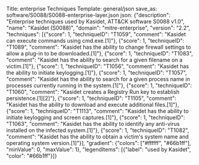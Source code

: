 Title: enterprise Techniques
Template: general/json
save_as: software/S0088/S0088-enterprise-layer.json
json: {"description": "Enterprise techniques used by Kasidet, ATT&CK software S0088 v1.0", "name": "Kasidet (S0088)", "domain": "mitre-enterprise", "version": "2.2", "techniques": [{"score": 1, "techniqueID": "T1059", "comment": "Kasidet can execute commands using cmd.exe.[1]"}, {"score": 1, "techniqueID": "T1089", "comment": "Kasidet has the ability to change firewall settings to allow a plug-in to be downloaded.[1]"}, {"score": 1, "techniqueID": "T1083", "comment": "Kasidet has the ability to search for a given filename on a victim.[1]"}, {"score": 1, "techniqueID": "T1056", "comment": "Kasidet has the ability to initiate keylogging.[1]"}, {"score": 1, "techniqueID": "T1057", "comment": "Kasidet has the ability to search for a given process name in processes currently running in the system.[1]"}, {"score": 1, "techniqueID": "T1060", "comment": "Kasidet creates a Registry Run key to establish persistence.[1][2]"}, {"score": 1, "techniqueID": "T1105", "comment": "Kasidet has the ability to download and execute additional files.[1]"}, {"score": 1, "techniqueID": "T1113", "comment": "Kasidet has the ability to initiate keylogging and screen captures.[1]"}, {"score": 1, "techniqueID": "T1063", "comment": "Kasidet has the ability to identify any anti-virus installed on the infected system.[1]"}, {"score": 1, "techniqueID": "T1082", "comment": "Kasidet has the ability to obtain a victim's system name and operating system version.[1]"}], "gradient": {"colors": ["#ffffff", "#66b1ff"], "minValue": 0, "maxValue": 1}, "legendItems": [{"label": "used by Kasidet", "color": "#66b1ff"}]}